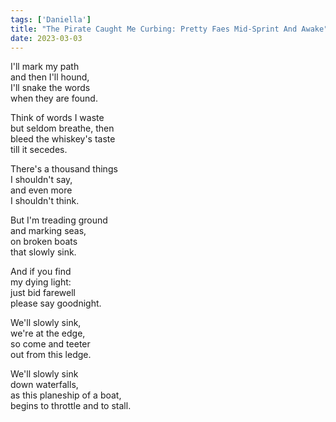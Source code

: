 ```yaml
---  
tags: ['Daniella']
title: "The Pirate Caught Me Curbing: Pretty Faes Mid-Sprint And Awake"
date: 2023-03-03
---
```


I'll mark my path  
and then I'll hound,  
I'll snake the words  
when they are found.

Think of words I waste  
but seldom breathe, then  
bleed the whiskey's taste  
till it secedes.

There's a thousand things  
I shouldn't say,  
and even more  
I shouldn't think.

But I'm treading ground  
and marking seas,  
on broken boats  
that slowly sink.

And if you find  
my dying light:  
just bid farewell  
please say goodnight.

We'll slowly sink,  
we're at the edge,  
so come and teeter  
out from this ledge.

We'll slowly sink  
down waterfalls,  
as this planeship of a boat,  
begins to throttle and to stall.

